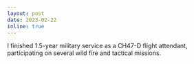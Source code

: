 ```yaml
---
layout: post
date: 2023-02-22
inline: true
---
```


I finished 1.5-year military service as a CH47-D flight attendant, participating on several wild fire and tactical missions.
